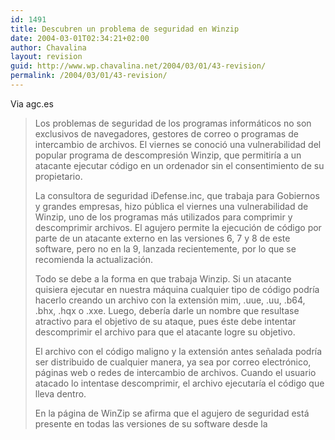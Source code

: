 ```yaml
---
id: 1491
title: Descubren un problema de seguridad en Winzip
date: 2004-03-01T02:34:21+02:00
author: Chavalina
layout: revision
guid: http://www.wp.chavalina.net/2004/03/01/43-revision/
permalink: /2004/03/01/43-revision/
---
```

Via <span class="alguien">agc.es</span>

> Los problemas de seguridad de los programas informáticos no son exclusivos de navegadores, gestores de correo o programas de intercambio de archivos. El viernes se conoció una vulnerabilidad del popular programa de descompresión Winzip, que permitiría a un atacante ejecutar código en un ordenador sin el consentimiento de su propietario. 
> 
> La consultora de seguridad iDefense.inc, que trabaja para Gobiernos y grandes empresas, hizo p&uacute;blica el viernes una vulnerabilidad de Winzip, uno de los programas más utilizados para comprimir y descomprimir archivos. El agujero permite la ejecución de código por parte de un atacante externo en las versiones 6, 7 y 8 de este software, pero no en la 9, lanzada recientemente, por lo que se recomienda la actualización.
> 
> Todo se debe a la forma en que trabaja Winzip. Si un atacante quisiera ejecutar en nuestra máquina cualquier tipo de código podría hacerlo creando un archivo con la extensión mim, .uue, .uu, .b64, .bhx, .hqx o .xxe. Luego, debería darle un nombre que resultase atractivo para el objetivo de su ataque, pues éste debe intentar descomprimir el archivo para que el atacante logre su objetivo.
> 
> El archivo con el código maligno y la extensión antes se&ntilde;alada podría ser distribuido de cualquier manera, ya sea por correo electrónico, páginas web o redes de intercambio de archivos. Cuando el usuario atacado lo intentase descomprimir, el archivo ejecutaría el código que lleva dentro.
> 
> En la página de WinZip se afirma que el agujero de seguridad está presente en todas las versiones de su software desde la